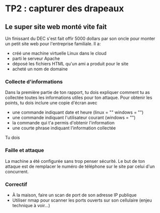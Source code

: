# TP2 : capturer des drapeaux

## Le super site web monté vite fait

Un finissant du DEC s'est fait offir 5000 dollars par son oncle pour monter un petit site web
pour l'entreprise familiale. Il a:
- créé une machine virtuelle Linux dans le cloud
- parti le serveur Apache
- déposé les fichiers HTML qu'un ami a produit pour le site
- acheté un nom de domaine

### Collecte d'informations

Dans la première partie de ton rapport, tu dois expliquer comment tu as collectée toutes les informations
utiles pour ton attaque. Pour obtenir les points, tu dois inclure une copie d'écran avec 
- une commande indiquant date et heure (linux = "" windows = "")
- une commande indiquant l'utilisateur courant (windows = "")
- la commande qui t'a permis d'obtenir l'information
- une courte phrase indiquant l'information collectée

Tu dois

### Faille et attaque

La machine a été configurée sans trop penser sécurité. Le but de ton attaque est de remplacer le 
numéro de téléphone sur le site par celui d'un concurrent. 



### Correctif

- À la maison, faire un scan de port de son adresse IP publique
- Utiliser nmap pour scanner les ports ouverts sur son cellulaire (enjeu technique à voir...)
